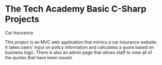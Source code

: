 # The Tech Academy Basic C-Sharp Projects


Car Insurance 

This project is an MVC web application that mimics a car insurance website. It takes users' input on policy information and calculates a quote based on business logic. There is also an admin page that allows staff to view all of the quotes that have been issued. 

